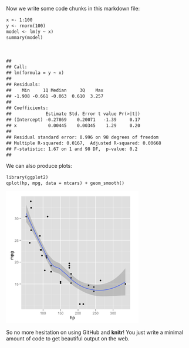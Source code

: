 
Now we write some code chunks in this markdown file:



    x <- 1:100
    y <- rnorm(100)
    model <- lm(y ~ x)
    summary(model)



    ## 
    ## Call:
    ## lm(formula = y ~ x)
    ## 
    ## Residuals:
    ##    Min     1Q Median     3Q    Max 
    ## -1.908 -0.661 -0.063  0.610  3.257 
    ## 
    ## Coefficients:
    ##             Estimate Std. Error t value Pr(>|t|)
    ## (Intercept) -0.27869    0.20071   -1.39     0.17
    ## x            0.00445    0.00345    1.29     0.20
    ## 
    ## Residual standard error: 0.996 on 98 degrees of freedom
    ## Multiple R-squared: 0.0167,	Adjusted R-squared: 0.00668 
    ## F-statistic: 1.67 on 1 and 98 DF,  p-value: 0.2 
    ## 




We can also produce plots:



    library(ggplot2)
    qplot(hp, mpg, data = mtcars) + geom_smooth()

![plot of chunk md-cars-scatter](md-cars-scatter.png) 


So no more hesitation on using GitHub and **knitr**! You just write a minimal amount of code to get beautiful output on the web.
